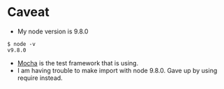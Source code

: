 # Caveat

* My node version is 9.8.0
```
$ node -v
v9.8.0
```
* [Mocha](https://mochajs.org/) is the test framework that is using.
* I am having trouble to make import with node 9.8.0. Gave up by using require instead.